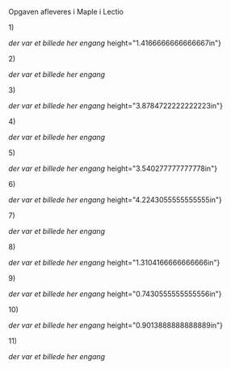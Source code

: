 Opgaven afleveres i Maple i Lectio

1\)

*der var et billede her engang*
height="1.4166666666666667in"}

2\)

*der var et billede her engang*

3\)

*der var et billede her engang*
height="3.8784722222222223in"}

4\)

*der var et billede her engang*

5\)

*der var et billede her engang*
height="3.540277777777778in"}

6\)

*der var et billede her engang*
height="4.2243055555555555in"}

7\)

*der var et billede her engang*

8\)

*der var et billede her engang*
height="1.3104166666666666in"}

9\)

*der var et billede her engang*
height="0.7430555555555556in"}

10\)

*der var et billede her engang*
height="0.9013888888888889in"}

11\)

*der var et billede her engang*
